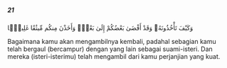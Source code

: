 ##### 21

<span class="ayah">وَكَيْفَ تَأْخُذُونَهُۥ وَقَدْ أَفْضَىٰ بَعْضُكُمْ إِلَىٰ بَعْضٍۢ وَأَخَذْنَ مِنكُم مِّيثَٰقًا غَلِيظًۭا</span>

<span class="ayah_translation">Bagaimana kamu akan mengambilnya kembali, padahal sebagian kamu telah bergaul (bercampur) dengan yang lain sebagai suami-isteri. Dan mereka (isteri-isterimu) telah mengambil dari kamu perjanjian yang kuat.</span>
